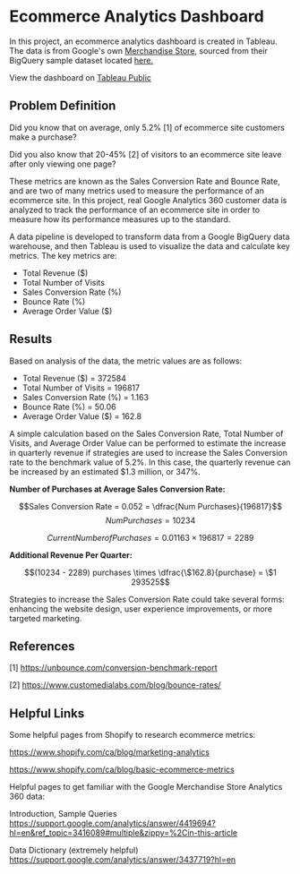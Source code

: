 # Ecommerce Analytics Dashboard

In this project, an ecommerce analytics dashboard is created in Tableau. The data is from Google's own [Merchandise Store](https://shop.googlemerchandisestore.com/?utm_source=Partners&utm_medium=affiliate&utm_campaign=Data%20Share%20Promo), sourced from their BigQuery sample dataset located [here.](https://console.cloud.google.com/marketplace/product/obfuscated-ga360-data/obfuscated-ga360-data?project=lexical-script-761)

View the dashboard on [Tableau Public](https://public.tableau.com/app/profile/richard.k6822/viz/EcommercePerformanceDashboard_16665439868930/Dashboard1)

## Problem Definition

Did you know that on average, only 5.2% [1] of ecommerce site customers make a purchase?

Did you also know that 20-45% [2] of visitors to an ecommerce site leave after only viewing one page?

These metrics are known as the Sales Conversion Rate and Bounce Rate, and are two of many metrics used to measure the performance of an ecommerce site. In this project, real Google Analytics 360 customer data is analyzed to track the performance of an ecommerce site in order to measure how its performance measures up to the standard.

A data pipeline is developed to transform data from a Google BigQuery data warehouse, and then Tableau is used to visualize the data and calculate key metrics. The key metrics are:

- Total Revenue ($)
- Total Number of Visits
- Sales Conversion Rate (%)
- Bounce Rate (%)
- Average Order Value ($)

## Results

Based on analysis of the data, the metric values are as follows:

- Total Revenue ($) = 372584
- Total Number of Visits = 196817
- Sales Conversion Rate (%) = 1.163
- Bounce Rate (%) = 50.06
- Average Order Value ($) = 162.8

A simple calculation based on the Sales Conversion Rate, Total Number of Visits, and Average Order Value can be performed to estimate the increase in quarterly revenue if strategies are used to increase the Sales Conversion rate to the benchmark value of 5.2%. In this case, the quarterly revenue can be increased by an estimated $1.3 million, or 347%.

**Number of Purchases at Average Sales Conversion Rate:**

$$Sales Conversion Rate = 0.052 = \dfrac{Num Purchases}{196817}$$
$$Num Purchases = 10234$$

$$ Current Number of Purchases = 0.01163 \times 196817 = 2289$$

**Additional Revenue Per Quarter:**

$$(10234 - 2289) purchases \times \dfrac{\$162.8}{purchase} = \$1 293525$$

Strategies to increase the Sales Conversion Rate could take several forms: enhancing the website design, user experience improvements, or more targeted marketing.

## References

[1] https://unbounce.com/conversion-benchmark-report

[2] https://www.customedialabs.com/blog/bounce-rates/

## Helpful Links

Some helpful pages from Shopify to research ecommerce metrics:

https://www.shopify.com/ca/blog/marketing-analytics

https://www.shopify.com/ca/blog/basic-ecommerce-metrics


Helpful pages to get familiar with the Google Merchandise Store Analytics 360 data:

Introduction, Sample Queries
https://support.google.com/analytics/answer/4419694?hl=en&ref_topic=3416089#multiple&zippy=%2Cin-this-article

Data Dictionary (extremely helpful)
https://support.google.com/analytics/answer/3437719?hl=en